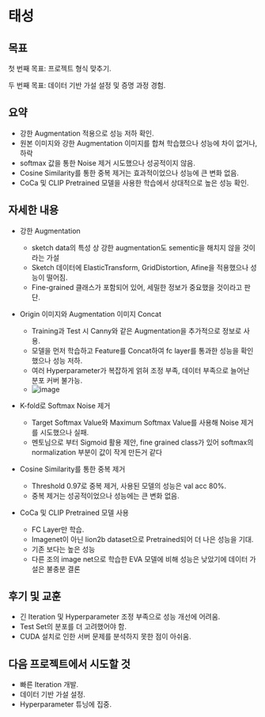# 태성

  

## 목표

첫 번째 목표: 프로젝트 형식 맞추기.

두 번째 목표: 데이터 기반 가설 설정 및 증명 과정 경험.

  

## 요약

- 강한 Augmentation 적용으로 성능 저하 확인.
- 원본 이미지와 강한 Augmentation 이미지를 합쳐 학습했으나 성능에 차이 없거나, 하락
- softmax 값을 통한 Noise 제거 시도했으나 성공적이지 않음.
- Cosine Similarity를 통한 중복 제거는 효과적이었으나 성능에 큰 변화 없음.
- CoCa 및 CLIP Pretrained 모델을 사용한 학습에서 상대적으로 높은 성능 확인.

  

## 자세한 내용

- 강한 Augmentation
	- sketch data의 특성 상 강한 augmentation도 sementic을 해치지 않을 것이라는 가설
	- Sketch 데이터에 ElasticTransform, GridDistortion, Afine을 적용했으나 성능이 떨어짐.
	- Fine-grained 클래스가 포함되어 있어, 세밀한 정보가 중요했을 것이라고 판단.

- Origin 이미지와 Augmentation 이미지 Concat
	- Training과 Test 시 Canny와 같은 Augmentation을 추가적으로 정보로 사용.
	- 모델을 먼저 학습하고 Feature를 Concat하여 fc layer를 통과한 성능을 확인했으나 성능 저하.
	- 여러 Hyperparameter가 복잡하게 얽혀 조정 부족, 데이터 부족으로 늘어난 분포 커버 불가능.
	- ![image](https://github.com/user-attachments/assets/168e5ee1-3253-49be-bc99-0ac1f498d9b2)


- K-fold로 Softmax Noise 제거
	- Target Softmax Value와 Maximum Softmax Value를 사용해 Noise 제거를 시도했으나 실패.
	- 멘토님으로 부터 Sigmoid 활용 제안, fine grained class가 있어 softmax의 normalization 부분이 값이 작게 만든거 같다

- Cosine Similarity를 통한 중복 제거
	- Threshold 0.97로 중복 제거, 사용된 모델의 성능은 val acc 80%.
	- 중복 제거는 성공적이었으나 성능에는 큰 변화 없음.

- CoCa 및 CLIP Pretrained 모델 사용
	- FC Layer만 학습.
	- Imagenet이 아닌 lion2b dataset으로 Pretrained되어 더 나은 성능을 기대.
	- 기존 보다는 높은 성능 
	- 다른 조의 image net으로 학습한 EVA 모델에 비해 성능은 낮았기에 데이터 가설은 불충분 결론

## 후기 및 교훈
- 긴 Iteration 및 Hyperparameter 조정 부족으로 성능 개선에 어려움.
- Test Set의 분포를 더 고려했어야 함.
- CUDA 설치로 인한 서버 문제를 분석하지 못한 점이 아쉬움.

## 다음 프로젝트에서 시도할 것
- 빠른 Iteration 개발.
- 데이터 기반 가설 설정.
- Hyperparameter 튜닝에 집중.
